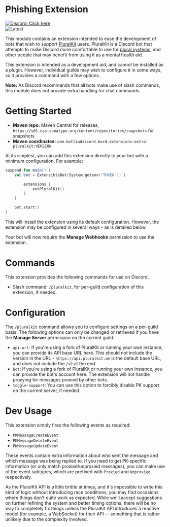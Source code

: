 # Phishing Extension

[![Discord: Click here](https://img.shields.io/static/v1?label=Discord&message=Click%20here&color=7289DA&style=for-the-badge&logo=discord)](https://discord.gg/ZKRetPNtvY) <br />
![Latest](https://img.shields.io/maven-metadata/v?label=Latest&metadataUrl=https%3A%2F%2Fs01.oss.sonatype.org%2Fservice%2Flocal%2Frepositories%2Fsnapshots%2Fcontent%2Fcom%2Fkotlindiscord%2Fkord%2Fextensions%2Fkord-extensions%2Fmaven-metadata.xml&style=for-the-badge)

This module contains an extension intended to ease the development of bots that wish to support 
[PluralKit](https://pluralkit.me/) users. PluralKit is a Discord bot that attempts to make Discord more comfortable
to use for [plural systems](https://morethanone.info), and other people that may benefit from using it as a mental
health aid.

This extension is intended as a development aid, and cannot be installed as a plugin. However, individual guilds
may wish to configure it in some ways, so it provides a command with a few options.

**Note:** As Discord recommends that all bots make use of slash commands, this module does not provide extra
handling for chat commands.

# Getting Started

* **Maven repo:** Maven Central for releases, `https://s01.oss.sonatype.org/content/repositories/snapshots` for snapshots
* **Maven coordinates:** `com.kotlindiscord.kord.extensions:extra-pluralkit:VERSION`

At its simplest, you can add this extension directly to your bot with a minimum configuration. For example:

```kotlin
suspend fun main() {
    val bot = ExtensibleBot(System.getenv("TOKEN")) {

        extensions {
            extPluralKit()
        }
    }

    bot.start()
}
```

This will install the extension using its default configuration. However, the extension may be configured in several 
ways - as is detailed below.

Your bot will now require the **Manage Webhooks** permission to use the extension.

# Commands

This extension provides the following commands for use on Discord.

* Slash command: `/pluralkit`, for per-guild configuration of this extension, if needed.

# Configuration

The `/pluralkit` command allows you to configure settings on a per-guild basis. The following options can only be
changed or retrieved if you have the **Manage Server** permission on the current guild.

* `api-url`: If you're using a fork of PluralKit or running your own instance, you can provide its API base URL here.
  This should not include the version in the URL - `https://api.pluralkit.me` is the default base URL, and does not
  include the `/v2` at the end.
* `bot`: If you're using a fork of PluralKit or running your own instance, you can provide the bot's account here. The 
  extension will not handle proxying for messages proxied by other bots.
* `toggle-support`: You can use this option to forcibly disable PK support on the current server, if needed.

# Dev Usage

This extension simply fires the following events as required:

* `PKMessageCreateEvent`
* `PKMessageDeleteEvent`
* `PKMessageUpdateEvent`

These events contain extra information about who sent the message and which message was being replied to. If you need
to get PK-specific information (or only match proxied/unproxied messages), you can make use of the event subtypes,
which are prefixed with `Proxied` and `Unproxied` respectively.

As the PluralKit API is a little brittle at times, and it's impossible to write this kind of logic without introducing
race conditions, you may find occasions where things don't quite work as expected. While we'll accept suggestions on
further refining the system and better timing options, there will be no way to completely fix things unless the
PluralKit API introduces a reactive model (for example, a WebSocket) for their API -- something that is rather
unlikely due to the complexity involved.
